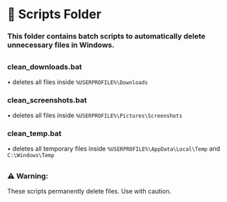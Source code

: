 # 📂 Scripts Folder
### This folder contains batch scripts to automatically delete unnecessary files in Windows.
##  
### clean_downloads.bat 
• deletes all files inside `%USERPROFILE%\Downloads`
### clean_screenshots.bat 
• deletes all files inside `%USERPROFILE%\Pictures\Screenshots`
### clean_temp.bat 
• deletes all temporary files inside `%USERPROFILE%\AppData\Local\Temp` and `C:\Windows\Temp`  
##  
### ⚠ Warning: 
These scripts permanently delete files. Use with caution.

